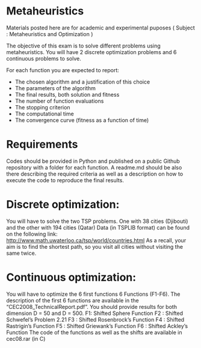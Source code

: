 # Metaheuristics
Materials posted here are for academic and experimental puposes ( Subject : Metaheuristics and Optimization )

The objective of this exam is to solve different problems using metaheuristics. You will have
2 discrete optimization problems and 6 continuous problems to solve.

For each function you are expected to report:
- The chosen algorithm and a justification of this choice
- The parameters of the algorithm
- The final results, both solution and fitness
- The number of function evaluations
- The stopping criterion
- The computational time
- The convergence curve (fitness as a function of time)

# Requirements
Codes should be provided in Python and published on a public Github repository with a
folder for each function. A readme.md should be also there describing the required criteria
as well as a description on how to execute the code to reproduce the final results.

# Discrete optimization:
You will have to solve the two TSP problems.
One with 38 cities (Djibouti) and the other with 194 cities (Qatar)
Data (in TSPLIB format) can be found on the following link:
http://www.math.uwaterloo.ca/tsp/world/countries.html
As a recall, your aim is to find the shortest path, so you visit all cities without visiting the
same twice.

# Continuous optimization:
You will have to optimize the 6 first functions 6 Functions (F1-F6). The description of the first
6 functions are available in the “CEC2008_TechnicalReport.pdf”. You should provide results
for both dimension D = 50 and D = 500.
F1: Shifted Sphere Function
F2 : Shifted Schwefel’s Problem 2.21
F3 : Shifted Rosenbrock’s Function
F4 : Shifted Rastrigin’s Function
F5 : Shifted Griewank’s Function
F6 : Shifted Ackley’s Function
The code of the functions as well as the shifts are available in cec08.rar (in C)
